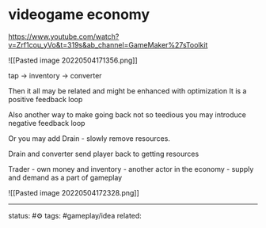 # videogame economy
https://www.youtube.com/watch?v=Zrf1cou_yVo&t=319s&ab_channel=GameMaker%27sToolkit

![[Pasted image 20220504171356.png]]

tap -> inventory -> converter

Then it all may be related and might be enhanced with optimization
It is a positive feedback loop

Also another way to make going back not so teedious you may introduce negative feedback loop

Or you may add Drain - slowly remove resources.

Drain and converter send player back to getting resources

Trader - own money and inventory - another actor in the economy - supply and demand as a part of gameplay

![[Pasted image 20220504172328.png]]

---
status: #⚙️ 
tags: #gameplay/idea 
related: 